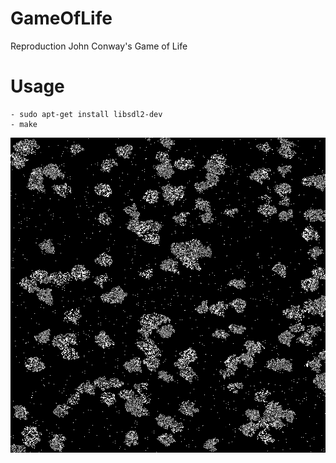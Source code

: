 # GameOfLife

Reproduction John Conway's Game of Life

# Usage
    - sudo apt-get install libsdl2-dev
    - make

![alt tag](presentation.png)
